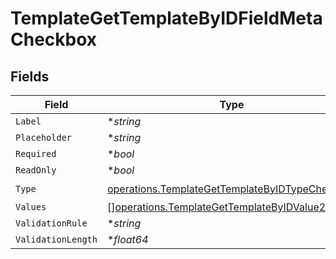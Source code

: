# TemplateGetTemplateByIDFieldMetaCheckbox


## Fields

| Field                                                                                                            | Type                                                                                                             | Required                                                                                                         | Description                                                                                                      |
| ---------------------------------------------------------------------------------------------------------------- | ---------------------------------------------------------------------------------------------------------------- | ---------------------------------------------------------------------------------------------------------------- | ---------------------------------------------------------------------------------------------------------------- |
| `Label`                                                                                                          | **string*                                                                                                        | :heavy_minus_sign:                                                                                               | N/A                                                                                                              |
| `Placeholder`                                                                                                    | **string*                                                                                                        | :heavy_minus_sign:                                                                                               | N/A                                                                                                              |
| `Required`                                                                                                       | **bool*                                                                                                          | :heavy_minus_sign:                                                                                               | N/A                                                                                                              |
| `ReadOnly`                                                                                                       | **bool*                                                                                                          | :heavy_minus_sign:                                                                                               | N/A                                                                                                              |
| `Type`                                                                                                           | [operations.TemplateGetTemplateByIDTypeCheckbox](../../models/operations/templategettemplatebyidtypecheckbox.md) | :heavy_check_mark:                                                                                               | N/A                                                                                                              |
| `Values`                                                                                                         | [][operations.TemplateGetTemplateByIDValue2](../../models/operations/templategettemplatebyidvalue2.md)           | :heavy_minus_sign:                                                                                               | N/A                                                                                                              |
| `ValidationRule`                                                                                                 | **string*                                                                                                        | :heavy_minus_sign:                                                                                               | N/A                                                                                                              |
| `ValidationLength`                                                                                               | **float64*                                                                                                       | :heavy_minus_sign:                                                                                               | N/A                                                                                                              |